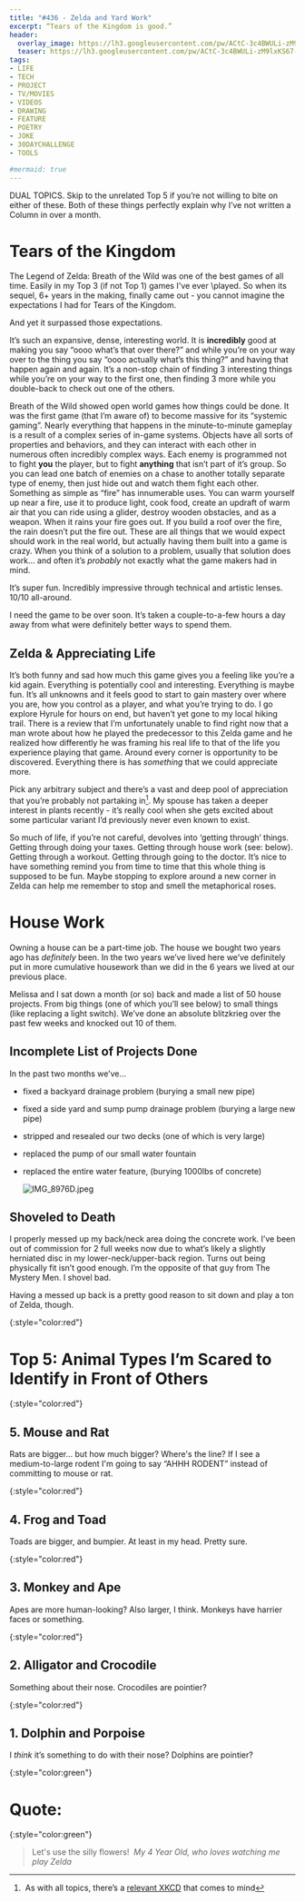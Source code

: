 ```yaml
---
title: "#436 - Zelda and Yard Work"
excerpt: “Tears of the Kingdom is good.”
header:
  overlay_image: https://lh3.googleusercontent.com/pw/ACtC-3c4BWULi-zM9lxKS67-dNnleIxiAlnF_incDd2J7qCYj2wLRv_llXCJ4iqTSZxXkqF8Y9kwDV4VOZ2EJZJhS5RzUxMO4xExDZbqffi-37j33jS-oL8f5DOyIq0a8LVP2R4YIEplaPhE1FiAJ_dPQUlkHA=w900
  teaser: https://lh3.googleusercontent.com/pw/ACtC-3c4BWULi-zM9lxKS67-dNnleIxiAlnF_incDd2J7qCYj2wLRv_llXCJ4iqTSZxXkqF8Y9kwDV4VOZ2EJZJhS5RzUxMO4xExDZbqffi-37j33jS-oL8f5DOyIq0a8LVP2R4YIEplaPhE1FiAJ_dPQUlkHA=w200
tags: 
- LIFE
- TECH
- PROJECT
- TV/MOVIES
- VIDEOS
- DRAWING
- FEATURE
- POETRY
- JOKE
- 30DAYCHALLENGE
- TOOLS

#mermaid: true
---
```


DUAL TOPICS. Skip to the unrelated Top 5 if you’re not willing to bite on either of these. Both of these things perfectly explain why I’ve not written a Column in over a month.

# Tears of the Kingdom

The Legend of Zelda: Breath of the Wild was one of the best games of all time. Easily in my Top 3 (if not Top 1) games I've ever \played. So when its sequel, 6+ years in the making, finally came out - you cannot imagine the expectations I had for Tears of the Kingdom.

And yet it surpassed those expectations. 

It’s such an expansive, dense, interesting world. It is **incredibly** good at making you say “oooo what’s that over there?” and while you’re on your way over to the thing you say “oooo actually what’s this thing?” and having that happen again and again. It’s a non-stop chain of finding 3 interesting things while you’re on your way to the first one, then finding 3 more while you double-back to check out one of the others. 

Breath of the Wild showed open world games how things could be done. It was the first game (that I’m aware of) to become massive for its “systemic gaming”. Nearly everything that happens in the minute-to-minute gameplay is a result of a complex series of in-game systems. Objects have all sorts of properties and behaviors, and they can interact with each other in numerous often incredibly complex ways. Each enemy is programmed not to fight **you** the player, but to fight **anything** that isn’t part of it’s group. So you can lead one batch of enemies on a chase to another totally separate type of enemy, then just hide out and watch them fight each other. Something as simple as “fire” has innumerable uses. You can warm yourself up near a fire, use it to produce light, cook food, create an updraft of warm air that you can ride using a glider, destroy wooden obstacles, and as a weapon. When it rains your fire goes out. If you build a roof over the fire, the rain doesn’t put the fire out. These are all things that we would expect should work in the real world, but actually having them built into a game is crazy. When you think of a solution to a problem, usually that solution does work… and often it’s *probably* not exactly what the game makers had in mind. 

It’s super fun. Incredibly impressive through technical and artistic lenses. 10/10 all-around.

I need the game to be over soon. It’s taken a couple-to-a-few hours a day away from what were definitely better ways to spend them.

## Zelda & Appreciating Life

It’s both funny and sad how much this game gives you a feeling like you’re a kid again. Everything is potentially cool and interesting. Everything is maybe fun. It’s all unknowns and it feels good to start to gain mastery over where you are, how you control as a player, and what you’re trying to do. I go explore Hyrule for hours on end, but haven’t yet gone to my local hiking trail. There is a review that I’m unfortunately unable to find right now that a man wrote about how he played the predecessor to this Zelda game and he realized how differently he was framing his real life to that of the life you experience playing that game. Around every corner is opportunity to be discovered. Everything there is has *something* that we could appreciate more. 

Pick any arbitrary subject and there’s a vast and deep pool of appreciation that you’re probably not partaking in[^1]. My spouse has taken a deeper interest in plants recently - it’s really cool when she gets excited about some particular variant I’d previously never even known to exist. 

So much of life, if you’re not careful, devolves into ‘getting through’ things. Getting through doing your taxes. Getting through house work (see: below). Getting through a workout. Getting through going to the doctor. It’s nice to have something remind you from time to time that this whole thing is supposed to be fun. Maybe stopping to explore around a new corner in Zelda can help me remember to stop and smell the metaphorical roses.

# House Work

Owning a house can be a part-time job. The house we bought two years ago has *definitely* been. In the two years we’ve lived here we’ve definitely put in more cumulative housework than we did in the 6 years we lived at our previous place. 

Melissa and I sat down a month (or so) back and made a list of 50 house projects. From big things (one of which you’ll see below) to small things (like replacing a light switch). We’ve done an absolute blitzkrieg over the past few weeks and knocked out 10 of them.

## Incomplete List of Projects Done

In the past two months we’ve…

- fixed a backyard drainage problem (burying a small new pipe)
- fixed a side yard and sump pump drainage problem (burying a large new pipe)
- stripped and resealed our two decks (one of which is very large)
- replaced the pump of our small water fountain
    
    []()
    
- replaced the entire water feature, (burying 1000lbs of concrete)
    
    ![IMG_8976D.jpeg](https://s3-us-west-2.amazonaws.com/secure.notion-static.com/8c2582b0-3ca1-4528-a8d2-9454ab9de7fe/IMG_8976D.jpeg)
    

## Shoveled to Death

I properly messed up my back/neck area doing the concrete work. I’ve been out of commission for 2 full weeks now due to what’s likely a slightly herniated disc in my lower-neck/upper-back region. Turns out being physically fit isn’t good enough. I’m the opposite of that guy from The Mystery Men. I shovel bad.

Having a messed up back is a pretty good reason to sit down and play a ton of Zelda, though.

{:style="color:red"}

# Top 5: Animal Types I’m Scared to Identify in Front of Others

{:style="color:red"}

## 5. Mouse and Rat

Rats are bigger… but how much bigger? Where's the line? If I see a medium-to-large rodent I'm going to say “AHHH RODENT” instead of committing to mouse or rat.

{:style="color:red"}

## 4. Frog and Toad

Toads are bigger, and bumpier. At least in my head. Pretty sure. 

{:style="color:red"}

## 3. Monkey and Ape

Apes are more human-looking? Also larger, I think. Monkeys have harrier faces or something.

{:style="color:red"}

## 2. Alligator and Crocodile

Something about their nose. Crocodiles are pointier? 

{:style="color:red"}

## 1. Dolphin and Porpoise

I *think* it’s something to do with their nose? Dolphins are pointier?

{:style="color:green"}

# **Quote:**

{:style="color:green"}

> Let's use the silly flowers! 
<cite>My 4 Year Old, who loves watching me play Zelda</cite>
> 

[^1]: As with all topics, there’s a [relevant XKCD](https://xkcd.com/915/) that comes to mind